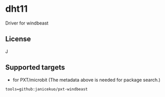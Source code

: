 # dht11

Driver for windbeast


## License

J

## Supported targets

* for PXT/microbit
(The metadata above is needed for package search.)

```package
tools=github:janicekuo/pxt-windbeast
```

